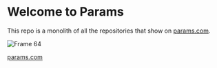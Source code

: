 # Welcome to Params

This repo is a monolith of all the repositories that show on [params.com](https://params.com).

![Frame 64](https://github.com/user-attachments/assets/a6e2055d-3c43-44ea-be22-9fb0ec473624)

[params.com](https://params.com)
